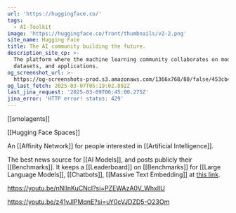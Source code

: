 ```yaml
---
url: 'https://huggingface.co/'
tags:
  - AI-Toolkit
image: 'https://huggingface.co/front/thumbnails/v2-2.png'
site_name: Hugging Face
title: The AI community building the future.
description_site_cp: >-
  The platform where the machine learning community collaborates on models,
  datasets, and applications.
og_screenshot_url: >-
  https://og-screenshots-prod.s3.amazonaws.com/1366x768/80/false/453cb49f45b2d3e3003607d9987cfb5ca578753f989a8319ebc27ad4ecfad156.jpeg
og_last_fetch: 2025-03-07T05:19:02.892Z
last_jina_request: '2025-03-09T06:45:00.275Z'
jina_error: 'HTTP error! status: 429'
---
```

[[smolagents]]

[[Hugging Face Spaces]]

An [[Affinity Network]] for people interested in [[Artificial Intelligence]].

The best news source for [[AI Models]], and posts publicly their [[Benchmarks]].  It keeps a [[Leaderboard]] on [[Benchmarks]] for [[Large Language Models]], [[Chatbots]], [[Massive Text Embedding]] at [this link](https://huggingface.co/collections/open-llm-leaderboard/the-big-benchmarks-collection-64faca6335a7fc7d4ffe974a). 

https://youtu.be/nNIlnKuCNcI?si=PZEWAzA0V_WhxIlU


https://youtu.be/z41vJlPMqnE?si=uY0cVJDZD5-O23Om

